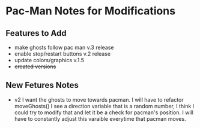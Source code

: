 # Pac-Man Notes for Modifications


## Features to Add
- make ghosts follow pac man    v.3 release
- enable stop/restart buttons   v.2 release
- update colors/graphics        v.1.5
- ~~created versions~~       

## New Fetures Notes
- v2 I want the ghosts to move towards pacman. I will have to refactor moveGhosts()
    I see a direction variable that is a random number, I think I could try to
    modify that and let it be a check for pacman's position. I will have to 
    constantly adjust this varaible everytime that pacman moves.
